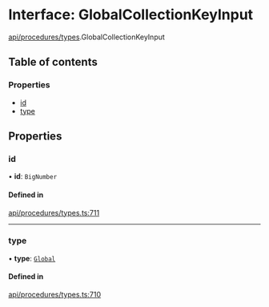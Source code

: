 # Interface: GlobalCollectionKeyInput

[api/procedures/types](../wiki/api.procedures.types).GlobalCollectionKeyInput

## Table of contents

### Properties

- [id](../wiki/api.procedures.types.GlobalCollectionKeyInput#id)
- [type](../wiki/api.procedures.types.GlobalCollectionKeyInput#type)

## Properties

### id

• **id**: `BigNumber`

#### Defined in

[api/procedures/types.ts:711](https://github.com/PolymeshAssociation/polymesh-sdk/blob/88db4a91/src/api/procedures/types.ts#L711)

___

### type

• **type**: [`Global`](../wiki/api.entities.MetadataEntry.types.MetadataType#global)

#### Defined in

[api/procedures/types.ts:710](https://github.com/PolymeshAssociation/polymesh-sdk/blob/88db4a91/src/api/procedures/types.ts#L710)
